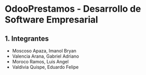 # OdooPrestamos - Desarrollo de Software Empresarial

## 1. Integrantes

- Moscoso Apaza, Imanol Bryan
- Valencia Arana, Gabriel Adriano
- Moroco Ramos, Luis Angel
- Valdivia Quispe, Eduardo Felipe 